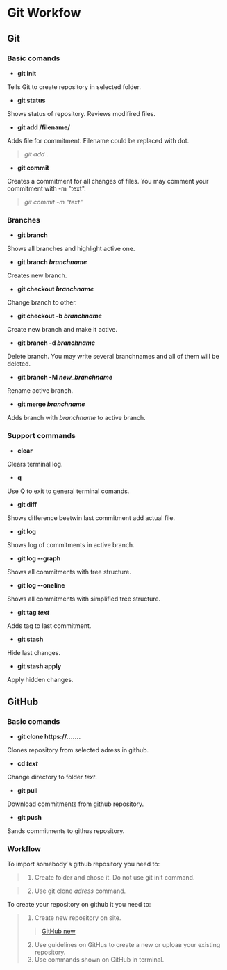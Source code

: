 # Git Workfow

## Git

### Basic comands

* **git init**

Tells Git to create repository in selected folder.

* **git status**

Shows status of repository. Reviews modifired files.

* **git add /filename/**

Adds file for commitment. Filename could be replaced with dot.

 >*git add .*

* **git commit**

Creates a commitment for all changes of files. You may comment your commitment with -m "text".

>*git commit -m "text"*

### Branches

* **git branch**

Shows all branches and highlight active one.

* __git branch *branchname*__

Creates new branch.

* __git checkout *branchname*__

Change branch to other.

* __git checkout -b *branchname*__

Create new branch and make it active.

* __git branch -d *branchname*__

Delete branch. You may write several branchnames and all of them will be deleted.

* __git branch -M *new_branchname*__

Rename active branch.

* __git merge *branchname*__

Adds branch with *branchname* to active branch.

### Support commands

* **clear**

Clears terminal log.

* **q**

Use Q to exit to general terminal comands.

* **git diff**

Shows difference beetwin last commitment add actual file.

* **git log**

Shows log of commitments in active branch.

* **git log --graph**

Shows all commitments with tree structure.

* **git log --oneline**

Shows all commitments with simplified tree structure.

* __git tag *text*__

Adds tag to last commitment.

* **git stash**

Hide last changes.

* **git stash apply**

Apply hidden changes.

## GitHub

### Basic comands

* **git clone https://.......**

Clones repository from selected adress in github.

* __cd *text*__

Change directory to folder *text*.

* **git pull**

Download commitments from github repository.

* **git push**

Sands commitments to githus repository.

### Workflow

To import somebody`s github repository you need to:

>1. Create folder and chose it. Do not use git init command.

>2. Use git clone *adress* command.

To create your repository on github it you need to:

>1. Create new repository on site.
>>[GitHub new](https://github.com/new  "New repository creation")
>2.  Use guidelines on GitHus to create a new or uploaв your existing repository.
>3.  Use commands shown on GitHub in terminal.

